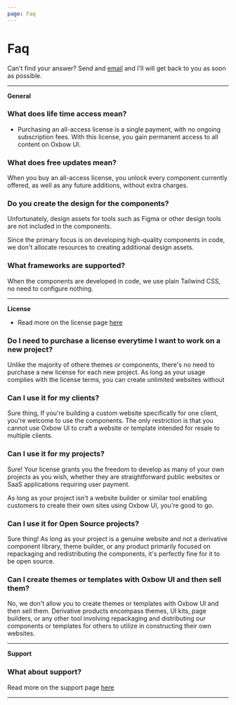 ```yaml
---
page: Faq
---
```



# Faq
Can't find your answer? Send and [email](mailto:michael@andreuzza.com) and I'll will get back to you as soon as possible.

---
**General**

### What does life time access mean?
- Purchasing an all-access license is a single payment, with no ongoing subscription fees. With this license, you gain permanent access to all content on Oxbow UI.

### What does free updates mean?
When you buy an all-access license, you unlock every component currently offered, as well as any future additions, without extra charges.

### Do you create the design for the components?
Unfortunately, design assets for tools such as Figma or other design tools are not included in the components.

Since the primary focus is on developing high-quality components in code, we don't allocate resources to creating additional design assets.

### What frameworks are supported?
When the components are developed in code, we use plain Tailwind CSS, no need to configure nothing.

---
**License**
- Read more on the license page [here](/license)
### Do I need to purchase a license everytime I want to work on a new project?
Unlike the majority of othere themes or components, there's no need to purchase a new  license for each new project. As long as your usage complies with the license terms, you can create unlimited websites without
### Can I use it for my clients?
Sure thing, If you're building a custom website specifically for one client, you're welcome to use the components.
The only restriction is that you cannot use Oxbow UI to craft a website or template intended for resale to multiple clients.

### Can I use it for my projects?
Sure! Your license grants you the freedom to develop as many of your own projects as you wish, whether they are straightforward public websites or SaaS applications requiring user payment.

As long as your project isn't a website builder or similar tool enabling customers to create their own sites using Oxbow UI, you're good to go.
### Can I use it for Open Source projects?
Sure thing! As long as your project is a genuine website and not a derivative component library, theme builder, or any product primarily focused on repackaging and redistributing the components, it's perfectly fine for it to be open source.


### Can I create themes or templates with Oxbow UI and then sell them?
No, we don't allow you to create themes or templates with Oxbow UI and then sell them. Derivative products encompass themes, UI kits, page builders, or any other tool involving repackaging and distributing our components or templates for others to utilize in constructing their own websites.



---
**Support**

### What about support?
Read more on the support page [here](/support)







---